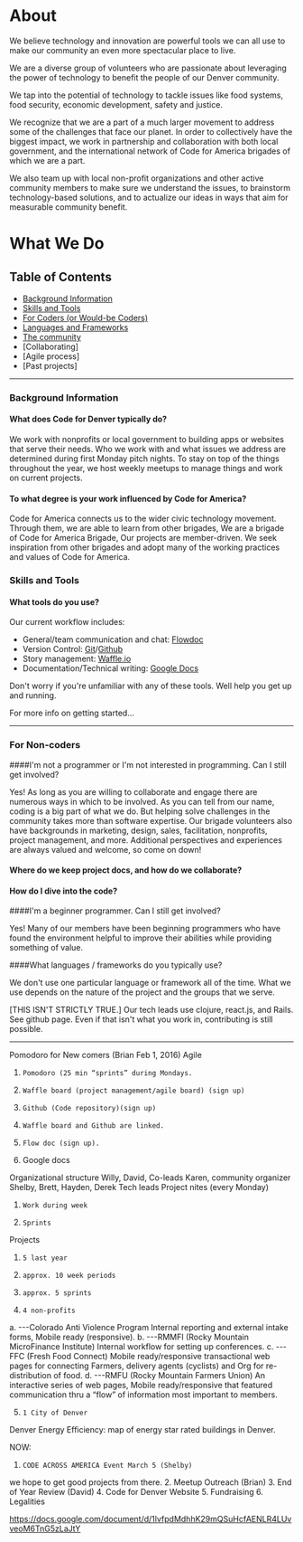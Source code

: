 # About

We believe technology and innovation are powerful tools we can all use to make our community an even more spectacular place to live.

We are a diverse group of volunteers who are passionate about leveraging the power of technology to benefit the people of our Denver community.

We tap into the potential of technology to tackle issues like food systems, food security, economic development, safety and justice.

We recognize that we are a part of a much larger movement to address some of the challenges that face our planet. In order to collectively have the biggest impact, we work in partnership and collaboration with both local government, and the international network of Code for America brigades of which we are a part.

We also team up with local non-profit organizations and other active community members to make sure we understand the issues, to brainstorm technology-based solutions, and to actualize our ideas in ways that aim for measurable community benefit.

# What We Do

## Table of Contents
* [Background Information](#background-information)
* [Skills and Tools](#skills-and-tools)
* [For Coders (or Would-be Coders)](#coders)
* [Languages and Frameworks](#languages-and-frameworks)
* [The community]()
* [Collaborating]
* [Agile process]
* [Past projects]
---

### Background Information

#### What does Code for Denver typically do?

We work with nonprofits or local government to building apps or websites that serve their needs. Who we work with and what issues we address are determined during first Monday pitch nights.  To stay on top of the things throughout the year, we host weekly meetups to manage things and work on current projects.


#### To what degree is your work influenced by Code for America?
Code for America connects us to the wider civic technology movement. Through them, we are able to learn from other brigades,
We are a brigade of Code for America Brigade,
Our projects are member-driven. We seek inspiration from other brigades and adopt many of the working practices and values of Code for America.

### Skills and Tools

#### What tools do you use?

Our current workflow includes:

* General/team communication and chat: [Flowdoc](http://www.flowdoc.com)
* Version Control: [Git](http://git-scm.com/)/[Github](https://github.com/codefordenver)
* Story management: [Waffle.io](https://waffle.io/)
* Documentation/Technical writing: [Google Docs](https://drive.google.com/folderview?id=0B15HLk4_JV3nWjkyOGtFUmhKZDQ&usp=sharing_eid)

Don't worry if you're unfamiliar with any of these tools. Well help you get up and running.

For more info on getting started...


---
### For Non-coders

####I'm not a programmer or I'm not interested in programming. Can I still get involved?

Yes! As long as you are willing to collaborate and engage there are numerous ways in which to be involved. As you can tell from our name, coding is a big part of what we do. But helping solve challenges in the community takes more than software expertise. Our brigade volunteers also have backgrounds in marketing, design, sales, facilitation, nonprofits, project management, and more. Additional perspectives and experiences are always valued and welcome, so come on down!

#### Where do we keep project docs, and how do we collaborate?
#### How do I dive into the code?



####I'm a beginner programmer. Can I still get involved?

Yes! Many of our members have been beginning programmers who have found the environment helpful to improve their abilities while providing something of value.



####What languages / frameworks do you typically use?

We don't use one particular language or framework all of the time. What we use depends on the nature of the project and the groups that we serve.

[THIS ISN'T STRICTLY TRUE.] Our tech leads use clojure, react.js, and Rails. See github page.
Even if that isn't what you work in, contributing is still possible.  

---
Pomodoro for New comers  (Brian Feb 1, 2016)
Agile
1.     Pomodoro (25 min “sprints” during Mondays.
2.     Waffle board (project management/agile board) (sign up)
3.     Github (Code repository)(sign up)
4.     Waffle board and Github are linked.
5.     Flow doc (sign up).
6. Google docs

Organizational structure
Willy, David, Co-leads
Karen, community organizer
Shelby, Brett, Hayden, Derek Tech leads
Project nites (every Monday)
1.     Work during week
2.     Sprints

Projects
1.     5 last year
2.     approx. 10 week periods
3.     approx. 5 sprints
4.     4 non-profits
a.     ---Colorado Anti Violence Program
Internal reporting and external intake forms, Mobile ready (responsive).
b.     ---RMMFI (Rocky Mountain MicroFinance  Institute)
Internal workflow for setting up conferences.
c.      ---FFC (Fresh Food Connect)
Mobile ready/responsive transactional web pages for connecting Farmers, delivery agents (cyclists) and Org for re-distribution of food.
d.     ---RMFU (Rocky Mountain Farmers Union)
An interactive series of web pages, Mobile ready/responsive that featured communication thru a “flow” of information most important to members.

5.     1 City of Denver
Denver Energy Efficiency:  map of energy star rated buildings in Denver.


NOW:
1.     CODE ACROSS AMERICA Event March 5 (Shelby)
we hope to get good projects from there.
2.     Meetup Outreach (Brian)
3.     End of Year Review (David)
4.     Code for Denver Website
5.     Fundraising
6.     Legalities


https://docs.google.com/document/d/1lvfpdMdhhK29mQSuHcfAENLR4LUvveoM6TnG5zLaJtY
